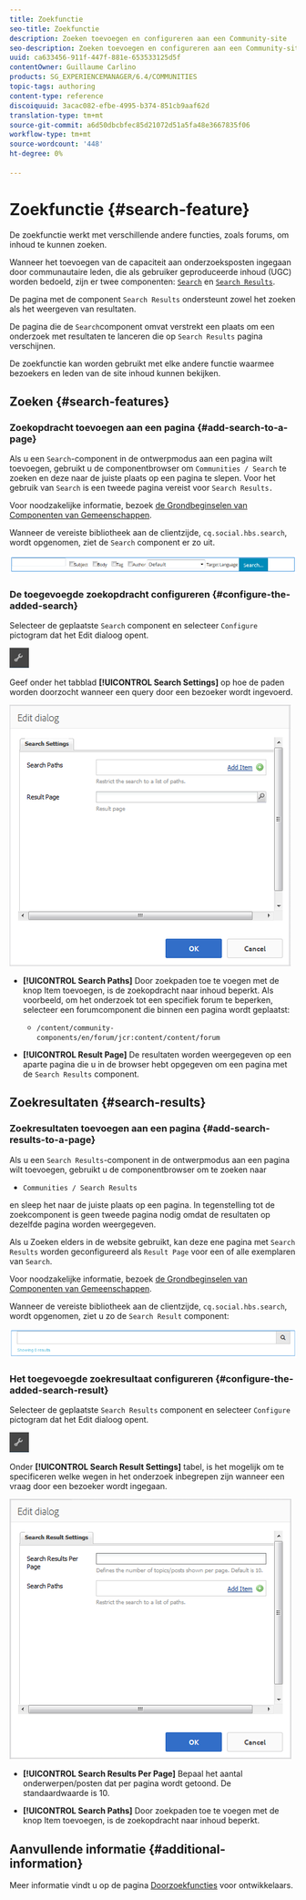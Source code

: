 ```yaml
---
title: Zoekfunctie
seo-title: Zoekfunctie
description: Zoeken toevoegen en configureren aan een Community-site
seo-description: Zoeken toevoegen en configureren aan een Community-site
uuid: ca633456-911f-447f-881e-653533125d5f
contentOwner: Guillaume Carlino
products: SG_EXPERIENCEMANAGER/6.4/COMMUNITIES
topic-tags: authoring
content-type: reference
discoiquuid: 3acac082-efbe-4995-b374-851cb9aaf62d
translation-type: tm+mt
source-git-commit: a6d50dbcbfec85d21072d51a5fa48e3667835f06
workflow-type: tm+mt
source-wordcount: '448'
ht-degree: 0%

---
```



# Zoekfunctie {#search-feature}

De zoekfunctie werkt met verschillende andere functies, zoals forums, om inhoud te kunnen zoeken.

Wanneer het toevoegen van de capaciteit aan onderzoeksposten ingegaan door communautaire leden, die als gebruiker geproduceerde inhoud (UGC) worden bedoeld, zijn er twee componenten: [ `Search`](#search-features) en [ `Search Results`](#search-results).

De pagina met de component `Search Results` ondersteunt zowel het zoeken als het weergeven van resultaten.

De pagina die de `Search`component omvat verstrekt een plaats om een onderzoek met resultaten te lanceren die op `Search Results` pagina verschijnen.

De zoekfunctie kan worden gebruikt met elke andere functie waarmee bezoekers en leden van de site inhoud kunnen bekijken.

## Zoeken {#search-features}

### Zoekopdracht toevoegen aan een pagina {#add-search-to-a-page}

Als u een `Search`-component in de ontwerpmodus aan een pagina wilt toevoegen, gebruikt u de componentbrowser om `Communities / Search` te zoeken en deze naar de juiste plaats op een pagina te slepen. Voor het gebruik van `Search` is een tweede pagina vereist voor `Search Results.`

Voor noodzakelijke informatie, bezoek [de Grondbeginselen van Componenten van Gemeenschappen](basics.md).

Wanneer de vereiste bibliotheek aan de clientzijde, `cq.social.hbs.search`, wordt opgenomen, ziet de `Search` component er zo uit.

![chlimage_1-373](assets/chlimage_1-373.png)

### De toegevoegde zoekopdracht configureren {#configure-the-added-search}

Selecteer de geplaatste `Search` component en selecteer `Configure` pictogram dat het Edit dialoog opent.

![chlimage_1-374](assets/chlimage_1-374.png)

Geef onder het tabblad **[!UICONTROL Search Settings]** op hoe de paden worden doorzocht wanneer een query door een bezoeker wordt ingevoerd.

![chlimage_1-376](assets/chlimage_1-375.png)

* **[!UICONTROL Search Paths]**
Door zoekpaden toe te voegen met de knop Item toevoegen, is de zoekopdracht naar inhoud beperkt. Als voorbeeld, om het onderzoek tot een specifiek forum te beperken, selecteer een forumcomponent die binnen een pagina wordt geplaatst:

   * `/content/community-components/en/forum/jcr:content/content/forum`

* **[!UICONTROL Result Page]**
De resultaten worden weergegeven op een aparte pagina die u in de browser hebt opgegeven om een pagina met de 
`Search Results` component.

## Zoekresultaten {#search-results}

### Zoekresultaten toevoegen aan een pagina {#add-search-results-to-a-page}

Als u een `Search Results`-component in de ontwerpmodus aan een pagina wilt toevoegen, gebruikt u de componentbrowser om te zoeken naar

* `Communities / Search Results`

en sleep het naar de juiste plaats op een pagina. In tegenstelling tot de zoekcomponent is geen tweede pagina nodig omdat de resultaten op dezelfde pagina worden weergegeven.

Als u Zoeken elders in de website gebruikt, kan deze ene pagina met `Search Results` worden geconfigureerd als `Result Page` voor een of alle exemplaren van `Search`.

Voor noodzakelijke informatie, bezoek [de Grondbeginselen van Componenten van Gemeenschappen](basics.md).

Wanneer de vereiste bibliotheek aan de clientzijde, `cq.social.hbs.search`, wordt opgenomen, ziet u zo de `Search Result` component:

![chlimage_1-375](assets/chlimage_1-376.png)

### Het toegevoegde zoekresultaat configureren {#configure-the-added-search-result}

Selecteer de geplaatste `Search Results` component en selecteer `Configure` pictogram dat het Edit dialoog opent.

![chlimage_1-377](assets/chlimage_1-377.png)

Onder **[!UICONTROL Search Result Settings]** tabel, is het mogelijk om te specificeren welke wegen in het onderzoek inbegrepen zijn wanneer een vraag door een bezoeker wordt ingegaan.

![chlimage_1-378](assets/chlimage_1-378.png)

* **[!UICONTROL Search Results Per Page]**
Bepaal het aantal onderwerpen/posten dat per pagina wordt getoond. De standaardwaarde is 10.

* **[!UICONTROL Search Paths]**
Door zoekpaden toe te voegen met de knop Item toevoegen, is de zoekopdracht naar inhoud beperkt.

## Aanvullende informatie {#additional-information}

Meer informatie vindt u op de pagina [Doorzoekfuncties](search-implementation.md) voor ontwikkelaars.
